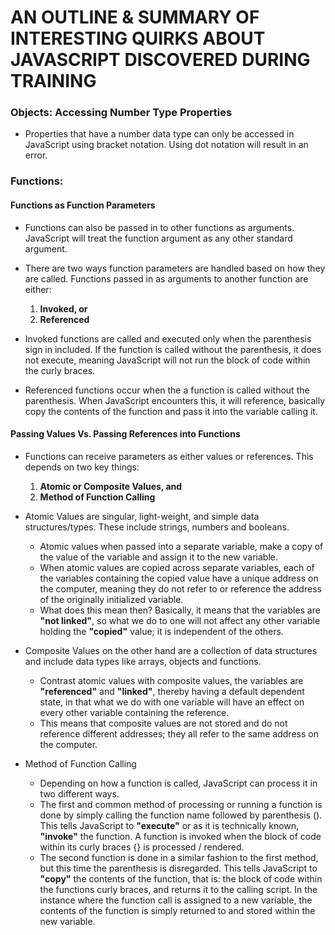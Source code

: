 # AN OUTLINE & SUMMARY OF INTERESTING QUIRKS ABOUT JAVASCRIPT DISCOVERED DURING TRAINING

### Objects: Accessing Number Type Properties
* Properties that have a number data type can only be accessed in JavaScript using bracket notation. Using dot notation will result in an error.

### Functions:
#### Functions as Function Parameters
* Functions can also be passed in to other functions as arguments. JavaScript will treat the function argument as any other standard argument.
* There are two ways function parameters are handled based on how they are called. Functions passed in as arguments to another function are either:
  1. **Invoked, or**
  2. **Referenced**
  
* Invoked functions are called and executed only when the parenthesis sign in included. If the function is called without the parenthesis, it does not execute, meaning JavaScript will not run the block of code within the curly braces.
* Referenced functions occur when the a function is called without the parenthesis. When JavaScript encounters this, it will reference, basically copy the contents of the function and pass it into the variable calling it.

#### Passing Values Vs. Passing References into Functions
* Functions can receive parameters as either values or references. This depends on two key things:
  1. **Atomic or Composite Values, and**
  2. **Method of Function Calling**

* Atomic Values are singular, light-weight, and simple data structures/types. These include strings, numbers and booleans.
  * Atomic values when passed into a separate variable, make a copy of the value of the variable and assign it to the new variable.
  * When atomic values are copied across separate variables, each of the variables containing the copied value have a unique address on the computer, meaning they do not refer to or reference the address of the originally initialized variable. 
  * What does this mean then? Basically, it means that the variables are **"not linked"**, so what we do to one will not affect any other variable holding the **"copied"** value; it is independent of the others.
* Composite Values on the other hand are a collection of data structures and include data types like arrays, objects and functions.
  * Contrast atomic values with composite values, the variables are **"referenced"** and **"linked"**, thereby having a default dependent state, in that what we do with one variable will have an effect on every other variable containing the reference.
  * This means that composite values are not stored and do not reference different addresses; they all refer to the same address on the computer.
  
* Method of Function Calling
  * Depending on how a function is called, JavaScript can process it in two different ways.
  * The first and common method of processing or running a function is done by simply calling the function name followed by parenthesis (). This tells JavaScript to **"execute"** or as it is technically known, **"invoke"** the function. A function is invoked when the block of code within its curly braces {} is processed / rendered.
  * The second function is done in a similar fashion to the first method, but this time the parenthesis is disregarded. This tells JavaScript to **"copy"** the contents of the function, that is: the block of code within the functions curly braces, and returns it to the calling script. In the instance where the function call is assigned to a new variable, the contents of the function is simply returned to and stored within the new variable.

